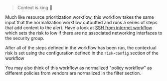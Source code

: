 > Context is king 👑

Much like resource prioritization workflow, this workflow takes the same input that the normalization workflow outputted and runs a series of steps that add context to the alert. Have a look at [SSH from internet workflow](https://github.com/dassana-io/dassana/blob/main/content/workflows/policies/csp/aws/service/ec2/resources/security-group/ssh-from-internet.yaml) which sets the risk to low if there are no associated networking interfaces to the security group.

After all of the steps defined in the workflow has been run, the contextual risk is set using the configuration defined in the `risk-config` section of the workflow

You may also think of this workflow as normalized "policy workflow" as different policies from vendors are normalized in the filter section.
